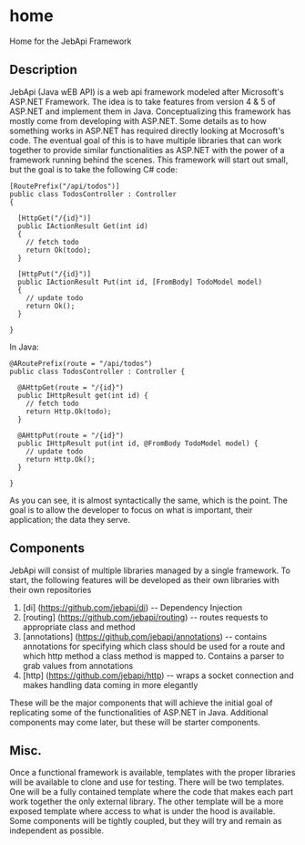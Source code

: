 # home
Home for the JebApi Framework

## Description
JebApi (Java wEB API) is a web api framework modeled after Microsoft's ASP.NET Framework.
The idea is to take features from version 4 & 5 of ASP.NET and implement them in Java. 
Conceptualizing this framework has mostly come from developing with ASP.NET. Some details
as to how something works in ASP.NET has required directly looking at Mocrosoft's code. The
eventual goal of this is to have multiple libraries that can work together to provide
similar functionalities as ASP.NET with the power of a framework running behind the scenes.
This framework will start out small, but the goal is to take the following C# code:

```
[RoutePrefix("/api/todos")]
public class TodosController : Controller
{
  
  [HttpGet("/{id}")]
  public IActionResult Get(int id)
  {
    // fetch todo
    return Ok(todo);
  }
  
  [HttpPut("/{id}")]
  public IActionResult Put(int id, [FromBody] TodoModel model)
  {
    // update todo
    return Ok();
  }
  
}
```

In Java:

```
@ARoutePrefix(route = "/api/todos")
public class TodosController : Controller {

  @AHttpGet(route = "/{id}")
  public IHttpResult get(int id) {
    // fetch todo
    return Http.Ok(todo);
  }
  
  @AHttpPut(route = "/{id}")
  public IHttpResult put(int id, @FromBody TodoModel model) {
    // update todo
    return Http.Ok();
  }
  
}
```

As you can see, it is almost syntactically the same, which is the point.
The goal is to allow the developer to focus on what is important, their
application; the data they serve. 

## Components
JebApi will consist of multiple libraries managed by a single framework.
To start, the following features will be developed as their own libraries
with their own repositories

1. [di] (https://github.com/jebapi/di) -- Dependency Injection
2. [routing] (https://github.com/jebapi/routing) -- routes requests to appropriate class and method
3. [annotations] (https://github.com/jebapi/annotations) -- contains annotations for specifying which class
      should be used for a route and which http method a class method
      is mapped to. Contains a parser to grab values from annotations
4. [http] (https://github.com/jebapi/http) -- wraps a socket connection and makes handling data coming in more
      elegantly

These will be the major components that will achieve the initial goal of
replicating some of the functionalities of ASP.NET in Java. Additional
components may come later, but these will be starter components.

## Misc.
Once a functional framework is available, templates with the proper libraries
will be available to clone and use for testing. There will be two templates.
One will be a fully contained template where the code that makes each part
work together the only external library. The other template will be a more
exposed template where access to what is under the hood is available. Some
components will be tightly coupled, but they will try and remain as independent
as possible.
